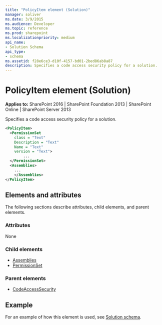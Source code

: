 ```yaml
---
title: "PolicyItem element (Solution)"
manager: soliver
ms.date: 3/9/2015
ms.audience: Developer
ms.topic: reference
ms.prod: sharepoint
ms.localizationpriority: medium
api_name:
- Solution Schema
api_type:
- schema
ms.assetid: f28e6ce3-d10f-4157-bd01-2bed86ab8a87
description: Specifies a code access security policy for a solution.
---
```


# PolicyItem element (Solution)

**Applies to:** SharePoint 2016 | SharePoint Foundation 2013 | SharePoint Online | SharePoint Server 2013
  
Specifies a code access security policy for a solution.
  
```XML
<PolicyItem>
  <PermissionSet
    class = "Text"
    Description = "Text"
    Name = "Text"
    version = "Text">
        ...
  </PermissionSet>
  <Assemblies>
    ...
    </Assemblies>
</PolicyItem>
```

## Elements and attributes

The following sections describe attributes, child elements, and parent elements.

### Attributes

None
   
### Child elements

- [Assemblies](assemblies-element-solutioncodeaccesssecurity.md)
- [PermissionSet](permissionset-element-solution.md)
   
### Parent elements

- [CodeAccessSecurity](codeaccesssecurity-element-solution.md)
   
## Example

For an example of how this element is used, see [Solution schema](solution-schema.md).
  

